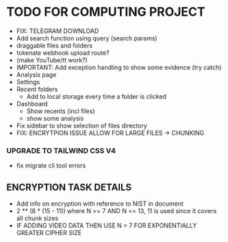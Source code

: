 # TODO FOR COMPUTING PROJECT
- FIX: TELEGRAM DOWNLOAD
- Add search function using query (search params)
- draggable files and folders
- tokenate webhook upload route?
- (make YouTube/tt work?)
- IMPORTANT: Add exception handling to show some evidence (try catch)
- Analysis page
- Settings
- Recent folders
  - Add to local storage every time a folder is clicked
- Dashboard
  - Show recents (incl files)
  - show some analysis
- Fix sidebar to show selection of files directory
- FIX: ENCRYTPION ISSUE ALLOW FOR LARGE FILES -> CHUNKING

### UPGRADE TO TAILWIND CSS V4
-  fix migrate cli tool errors

## ENCRYPTION TASK DETAILS
- Add info on encryption with reference to NIST in document
- 2 ** (8 * (15 - 11)) where N >= 7 AND N <= 13, 11 is used since it covers all chunk sizes
- IF ADDING VIDEO DATA THEN USE N = 7 FOR EXPONENTIALLY GREATER CIPHER SIZE


